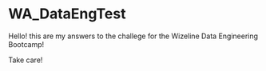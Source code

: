 # WA_DataEngTest

Hello! this are my answers to the challege for the Wizeline Data Engineering Bootcamp! 

Take care!
